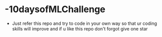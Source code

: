 # -10daysofMLChallenge

* Just refer this repo and try to code in your own way so that ur coding skills will improve and if u like this repo don't forgot give one star 
